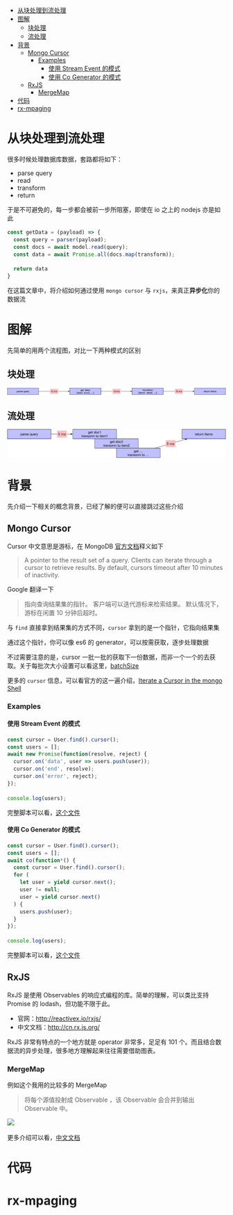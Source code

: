 <!-- TOC -->

- [从块处理到流处理](#从块处理到流处理)
- [图解](#图解)
  - [块处理](#块处理)
  - [流处理](#流处理)
- [背景](#背景)
  - [Mongo Cursor](#mongo-cursor)
    - [Examples](#examples)
      - [使用 Stream Event 的模式](#使用-stream-event-的模式)
      - [使用 Co Generator 的模式](#使用-co-generator-的模式)
  - [RxJS](#rxjs)
    - [MergeMap](#mergemap)
- [代码](#代码)
- [rx-mpaging](#rx-mpaging)

<!-- /TOC -->

# 从块处理到流处理

很多时候处理数据库数据，套路都将如下：

* parse query
* read
* transform
* return

于是不可避免的，每一步都会被前一步所阻塞，即使在 io 之上的 nodejs 亦是如此

```js
const getData = (payload) => {
  const query = parser(payload);
  const docs = await model.read(query);
  const data = await Promise.all(docs.map(transform));

  return data
}
```

在这篇文章中，将介绍如何通过使用 `mongo cursor` 与 `rxjs`，来真正**异步化**你的数据流

# 图解

先简单的用两个流程图，对比一下两种模式的区别

## 块处理

![](https://github.com/yidinghan/blog/blob/master/imgs/from-batch-to-flow-batch.jpeg)

## 流处理

![](https://github.com/yidinghan/blog/blob/master/imgs/from-batch-to-flow-flow.jpeg)

# 背景

先介绍一下相关的概念背景，已经了解的便可以直接跳过这些介绍

## Mongo Cursor

Cursor 中文意思是游标，在 MongoDB [官方文档](https://docs.mongodb.com/manual/reference/glossary/#term-cursor)释义如下

> A pointer to the result set of a query. Clients can iterate through a cursor to retrieve results. By default, cursors timeout after 10 minutes of inactivity.

Google 翻译一下

> 指向查询结果集的指针。 客户端可以迭代游标来检索结果。 默认情况下，游标在闲置 10 分钟后超时。

与 `find` 直接拿到结果集的方式不同，`cursor` 拿到的是一个指针，它指向结果集

通过这个指针，你可以像 es6 的 generator，可以按需获取，逐步处理数据

不过需要注意的是，cursor 一批一批的获取下一份数据，而非一个一个的去获取。关于每批次大小设置可以看这里，[batchSize](https://docs.mongodb.com/manual/reference/method/cursor.batchSize)

更多的 `cursor` 信息，可以看官方的这一遍介绍，[Iterate a Cursor in the mongo Shell](https://docs.mongodb.com/manual/tutorial/iterate-a-cursor/#read-operations-cursors)

### Examples

#### 使用 Stream Event 的模式

```js
const cursor = User.find().cursor();
const users = [];
await new Promise(function(resolve, reject) {
  cursor.on('data', user => users.push(user));
  cursor.on('end', resolve);
  cursor.on('error', reject);
});

console.log(users);
```

完整脚本可以看，[这个文件](https://github.com/yidinghan/blog/blob/master/scripts/mongoose-cursor-map.js)

#### 使用 Co Generator 的模式

```js
const cursor = User.find().cursor();
const users = [];
await co(function*() {
  const cursor = User.find().cursor();
  for (
    let user = yield cursor.next();
    user != null;
    user = yield cursor.next()
  ) {
    users.push(user);
  }
});

console.log(users);
```

完整脚本可以看，[这个文件](https://github.com/yidinghan/blog/blob/master/scripts/mongoose-cursor-co.js)

## RxJS

RxJS 是使用 Observables 的响应式编程的库。简单的理解，可以类比支持 Promise 的 lodash，但功能不限于此。

* 官网：http://reactivex.io/rxjs/
* 中文文档：http://cn.rx.js.org/

RxJS 非常有特点的一个地方就是 operator 非常多，足足有 101 个。而且结合数据流的异步处理，很多地方理解起来往往需要借助图表。

### MergeMap

例如这个我用的比较多的 MergeMap

> 将每个源值投射成 Observable ，该 Observable 会合并到输出 Observable 中。

![](http://reactivex.io/rxjs/img/mergeMap.png)

更多介绍可以看，[中文文档](http://cn.rx.js.org/class/es6/Observable.js~Observable.html#instance-method-mergeMap)

# 代码

# rx-mpaging
